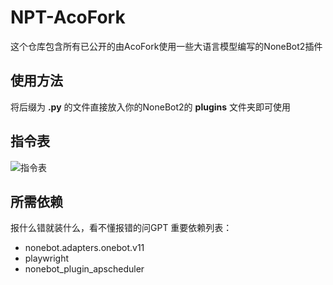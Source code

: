 # NPT-AcoFork
这个仓库包含所有已公开的由AcoFork使用一些大语言模型编写的NoneBot2插件

## 使用方法
将后缀为 **.py** 的文件直接放入你的NoneBot2的 **plugins** 文件夹即可使用

## 指令表
![指令表](https://hfs.acofork.top/bot/)

## 所需依赖
报什么错就装什么，看不懂报错的问GPT
重要依赖列表：
 - nonebot.adapters.onebot.v11
 - playwright
 - nonebot_plugin_apscheduler
